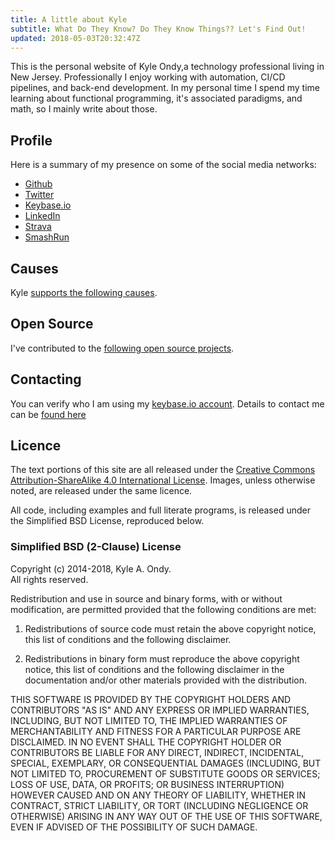 ```yaml
---
title: A little about Kyle
subtitle: What Do They Know? Do They Know Things?? Let's Find Out!
updated: 2018-05-03T20:32:47Z
---
```


This is the personal website of Kyle Ondy,a technology professional living in New Jersey.
Professionally I enjoy working with automation, CI/CD pipelines, and back-end development.
In my personal time I spend my time learning about functional programming, it's associated paradigms, and math, so I mainly write about those.

## Profile

Here is a summary of my presence on some of the social media networks:

* [Github](https://github.com/kyleondy)
* [Twitter](https://twitter.com/kyleondy)
* [Keybase.io](https://keybase.io/kyleondy)
* [LinkedIn](https://www.linkedin.com/in/kyleondy)
* [Strava](https://www.strava.com/athletes/4979)
* [SmashRun](https://smashrun.com/kyle.ondy)

## Causes

Kyle [supports the following causes](/support).

## Open Source

I've contributed to the [following open source projects](/opensource).

## Contacting

You can verify who I am using my [keybase.io account](https://keybase.io/kyleondy).
Details to contact me can be [found here](/contact)

## Licence

The text portions of this site are all released under the <a rel="license" href="http://creativecommons.org/licenses/by-sa/4.0/">Creative Commons Attribution-ShareAlike 4.0 International License</a>.
Images, unless otherwise noted, are released under the same licence.

All code, including examples and full literate programs, is released under the Simplified BSD License, reproduced below.

### Simplified BSD (2-Clause) License

Copyright (c) 2014-2018, Kyle A. Ondy.<br />
All rights reserved.

Redistribution and use in source and binary forms, with or without modification, are permitted provided that the following conditions are met:

1. Redistributions of source code must retain the above copyright notice, this list of conditions and the following disclaimer.

2. Redistributions in binary form must reproduce the above copyright notice, this list of conditions and the following disclaimer in the documentation and/or other materials provided with the distribution.

THIS SOFTWARE IS PROVIDED BY THE COPYRIGHT HOLDERS AND CONTRIBUTORS "AS IS" AND ANY EXPRESS OR IMPLIED WARRANTIES, INCLUDING, BUT NOT LIMITED TO, THE IMPLIED WARRANTIES OF MERCHANTABILITY AND FITNESS FOR A PARTICULAR PURPOSE ARE DISCLAIMED. IN NO EVENT SHALL THE COPYRIGHT HOLDER OR CONTRIBUTORS BE LIABLE FOR ANY DIRECT, INDIRECT, INCIDENTAL, SPECIAL, EXEMPLARY, OR CONSEQUENTIAL DAMAGES (INCLUDING, BUT NOT LIMITED TO, PROCUREMENT OF SUBSTITUTE GOODS OR SERVICES; LOSS OF USE, DATA, OR PROFITS; OR BUSINESS INTERRUPTION) HOWEVER CAUSED AND ON ANY THEORY OF LIABILITY, WHETHER IN CONTRACT, STRICT LIABILITY, OR TORT (INCLUDING NEGLIGENCE OR OTHERWISE) ARISING IN ANY WAY OUT OF THE USE OF THIS SOFTWARE, EVEN IF ADVISED OF THE POSSIBILITY OF SUCH DAMAGE.